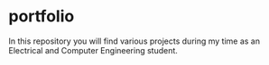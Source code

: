 # portfolio
In this repository you will find various projects during my time as an Electrical and Computer Engineering student.
